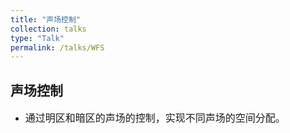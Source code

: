 ```yaml
---
title: "声场控制"
collection: talks
type: "Talk"
permalink: /talks/WFS
---
```


## 声场控制
- <font size=3> 通过明区和暗区的声场的控制，实现不同声场的空间分配。</font>  



 

